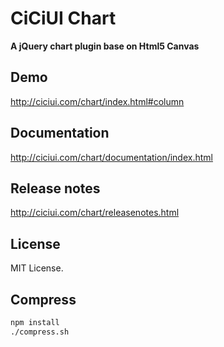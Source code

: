 CiCiUI Chart
============
**A jQuery chart plugin base on Html5 Canvas**

Demo
----
http://ciciui.com/chart/index.html#column

Documentation
-------------
http://ciciui.com/chart/documentation/index.html

Release notes
-------------
http://ciciui.com/chart/releasenotes.html

License
-------
MIT License.

Compress
--------
```bash
npm install
./compress.sh
```
